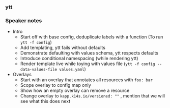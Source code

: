 ### ytt

### Speaker notes
- Intro
    - Start off with base config, deduplicate labels with a function (To run `ytt -f config`)
    - Add templating, ytt fails without defaults
    - Demonstrate defaulting with values schema, ytt respects defaults
    - Introduce conditional namespacing (while rendering ytt)
    - Render template live while toying with values file (`ytt -f config --data-values-file values.yaml`) 
- Overlays
    - Start with an overlay that annotates all resources with `foo: bar`
    - Scope overlay to config map only
    - Show how an empty overlay can remove a resource
    - Change overlay to `kapp.k14s.io/versioned: ""` , mention that we will see what this does next